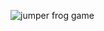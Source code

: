 
 
 ![jumper frog game](https://github.com/HoseinParvaresh/Jumper-Frog-Game/assets/139824541/5b106cfd-5cfd-4b3e-ba61-d2ed3134a61a)
